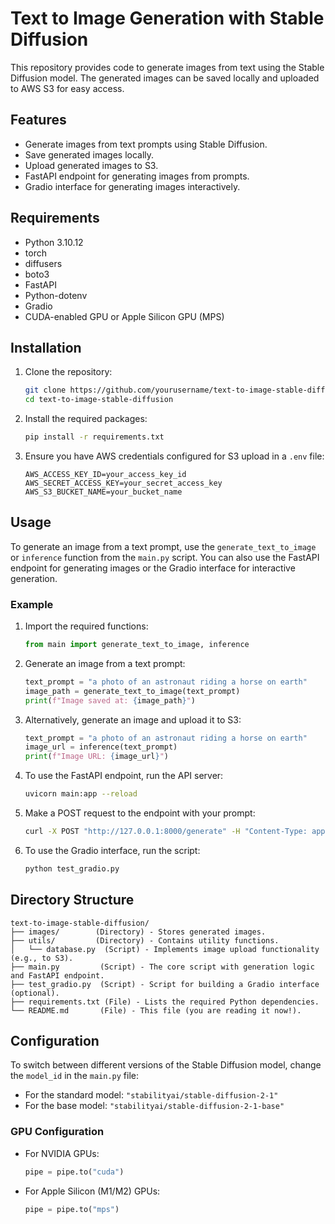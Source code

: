 # Text to Image Generation with Stable Diffusion

This repository provides code to generate images from text using the Stable Diffusion model. The generated images can be saved locally and uploaded to AWS S3 for easy access.

## Features
- Generate images from text prompts using Stable Diffusion.
- Save generated images locally.
- Upload generated images to S3.
- FastAPI endpoint for generating images from prompts.
- Gradio interface for generating images interactively.

## Requirements

- Python 3.10.12
- torch
- diffusers
- boto3
- FastAPI
- Python-dotenv
- Gradio
- CUDA-enabled GPU or Apple Silicon GPU (MPS)

## Installation

1. Clone the repository:
    ```sh
    git clone https://github.com/yourusername/text-to-image-stable-diffusion.git
    cd text-to-image-stable-diffusion
    ```

2. Install the required packages:
    ```sh
    pip install -r requirements.txt
    ```

3. Ensure you have AWS credentials configured for S3 upload in a `.env` file:
    ```
    AWS_ACCESS_KEY_ID=your_access_key_id
    AWS_SECRET_ACCESS_KEY=your_secret_access_key
    AWS_S3_BUCKET_NAME=your_bucket_name
    ```

## Usage

To generate an image from a text prompt, use the `generate_text_to_image` or `inference` function from the `main.py` script. You can also use the FastAPI endpoint for generating images or the Gradio interface for interactive generation.

### Example

1. Import the required functions:
    ```python
    from main import generate_text_to_image, inference
    ```

2. Generate an image from a text prompt:
    ```python
    text_prompt = "a photo of an astronaut riding a horse on earth"
    image_path = generate_text_to_image(text_prompt)
    print(f"Image saved at: {image_path}")
    ```

3. Alternatively, generate an image and upload it to S3:
    ```python
    text_prompt = "a photo of an astronaut riding a horse on earth"
    image_url = inference(text_prompt)
    print(f"Image URL: {image_url}")
    ```

4. To use the FastAPI endpoint, run the API server:
    ```sh
    uvicorn main:app --reload
    ```

5. Make a POST request to the endpoint with your prompt:
    ```sh
    curl -X POST "http://127.0.0.1:8000/generate" -H "Content-Type: application/json" -d '{"prompt": "a photo of an astronaut riding a horse on earth"}'
    ```

6. To use the Gradio interface, run the script:
    ```sh
    python test_gradio.py
    ```

## Directory Structure
```
text-to-image-stable-diffusion/
├── images/        (Directory) - Stores generated images.
├── utils/         (Directory) - Contains utility functions.
│   └── database.py  (Script) - Implements image upload functionality (e.g., to S3).
├── main.py         (Script) - The core script with generation logic and FastAPI endpoint.
├── test_gradio.py  (Script) - Script for building a Gradio interface (optional).
├── requirements.txt (File) - Lists the required Python dependencies.
└── README.md       (File) - This file (you are reading it now!).
```

## Configuration

To switch between different versions of the Stable Diffusion model, change the `model_id` in the `main.py` file:
- For the standard model: `"stabilityai/stable-diffusion-2-1"`
- For the base model: `"stabilityai/stable-diffusion-2-1-base"`

### GPU Configuration

- For NVIDIA GPUs:
    ```python
    pipe = pipe.to("cuda")
    ```

- For Apple Silicon (M1/M2) GPUs:
    ```python
    pipe = pipe.to("mps")
    ```
